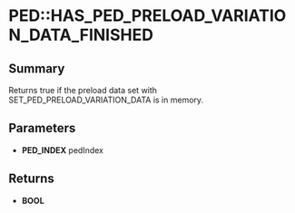 # PED::HAS_PED_PRELOAD_VARIATION_DATA_FINISHED

## Summary
Returns true if the preload data set with SET_PED_PRELOAD_VARIATION_DATA is in memory.

## Parameters
* **PED_INDEX** pedIndex

## Returns
* **BOOL**